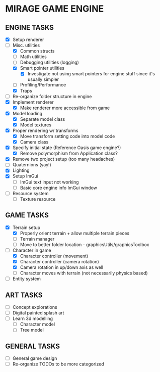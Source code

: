 # MIRAGE GAME ENGINE

## ENGINE TASKS

- [x] Setup renderer
- [ ] Misc. utilities
  - [x] Common structs
  - [ ] Math utilities
  - [ ] Debugging utilities (logging)
  - [x] Smart pointer utilities
    - [x] Investigate not using smart pointers for engine stuff since it's usually simpler
  - [ ] Profiling/Performance
  - [x] Traps
- [ ] Re-organize folder structure in engine
- [x] Implement renderer
  - [x] Make renderer more accessible from game
- [x] Model loading
  - [x] Separate model class
  - [x] Model textures
- [x] Proper rendering w/ transforms
  - [x] Move transform setting code into model code
  - [x] Camera class  
- [x] Specify initial state (Reference Oasis game engine?)
  - [x] Remove polymorphism from Application class?
- [x] Remove two project setup (too many headaches)
- [ ] Quaternions (yay!)
- [x] Lighting
- [x] Setup ImGui
  - [ ] ImGui text input not working
  - [ ] Basic core engine info ImGui window
- [ ] Resource system
  - [ ] Texture resource

## GAME TASKS

- [x] Terrain setup
  - [x] Properly orient terrain + allow multiple terrain pieces
  - [ ] Terrain manager
  - [ ] Move to better folder location - graphicsUtils/graphicsToolbox
- [ ] Character in game
  - [x] Character controller (movement)
  - [x] Character controller (camera rotation)
  - [x] Camera rotation in up/down axis as well
  - [ ] Character moves with terrain (not necessarily physics based)
- [ ] Entity system

## ART TASKS

- [ ] Concept explorations
- [ ] Digital painted splash art
- [ ] Learn 3d modelling
  - [ ] Character model
  - [ ] Tree model

## GENERAL TASKS

- [ ] General game design
- [ ] Re-organize TODOs to be more categorized
